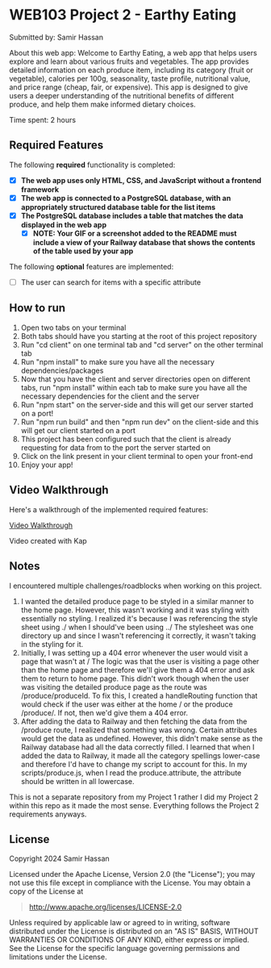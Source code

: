 # WEB103 Project 2 - Earthy Eating

Submitted by: Samir Hassan

About this web app: Welcome to Earthy Eating, a web app that helps users explore and learn about various fruits and vegetables. The app provides detailed information on each produce item, including its category (fruit or vegetable), calories per 100g, seasonality, taste profile, nutritional value, and price range (cheap, fair, or expensive). This app is designed to give users a deeper understanding of the nutritional benefits of different produce, and help them make informed dietary choices.

Time spent: 2 hours

## Required Features

The following **required** functionality is completed:

- [X] **The web app uses only HTML, CSS, and JavaScript without a frontend framework**
- [X] **The web app is connected to a PostgreSQL database, with an appropriately structured database table for the list items**
- [X] **The PostgreSQL database includes a table that matches the data displayed in the web app**
  - [X] **NOTE: Your GIF or a screenshot added to the README must include a view of your Railway database that shows the contents of the table used by your app**

The following **optional** features are implemented:

- [ ] The user can search for items with a specific attribute

## How to run
1. Open two tabs on your terminal
2. Both tabs should have you starting at the root of this project repository 
3. Run "cd client" on one terminal tab and "cd server" on the other terminal tab
4. Run "npm install" to make sure you have all the necessary dependencies/packages
5. Now that you have the client and server directories open on different tabs, run "npm install" within each tab to make sure you have all the necessary dependencies for the client and the server
6. Run "npm start" on the server-side and this will get our server started on a port!
7. Run "npm run build" and then "npm run dev" on the client-side and this will get our client started on a port
8. This project has been configured such that the client is already requesting for data from to the port the server started on
9. Click on the link present in your client terminal to open your front-end
10. Enjoy your app!

## Video Walkthrough

Here's a walkthrough of the implemented required features:

[Video Walkthrough](https://imgur.com/gallery/web103-project2-4v5excR)

Video created with Kap

## Notes

I encountered multiple challenges/roadblocks when working on this project.
1. I wanted the detailed produce page to be styled in a similar manner to the home page. However, this wasn't working and it was styling with essentially no styling. I realized it's because I was referencing the style sheet using ./ when I should've been using ../ The stylesheet was one directory up and since I wasn't referencing it correctly, it wasn't taking in the styling for it.
2. Initially, I was setting up a 404 error whenever the user would visit a page that wasn't at / The logic was that the user is visiting a page other than the home page and therefore we'll give them a 404 error and ask them to return to home page. This didn't work though when the user was visiting the detailed produce page as the route was /produce/produceId. To fix this, I created a handleRouting function that would check if the user was either at the home / or the produce /produce/. If not, then we'd give them a 404 error.
3. After adding the data to Railway and then fetching the data from the /produce route, I realized that something was wrong. Certain attributes would get the data as undefined. However, this didn't make sense as the Railway database had all the data correctly filled. I learned that when I added the data to Railway, it made all the category spellings lower-case and therefore I'd have to change my script to account for this. In my scripts/produce.js, when I read the produce.attribute, the attribute should be written in all lowercase.

This is not a separate repository from my Project 1 rather I did my Project 2 within this repo as it made the most sense. Everything follows the Project 2 requirements anyways.

## License

Copyright 2024 Samir Hassan

Licensed under the Apache License, Version 2.0 (the "License"); you may not use this file except in compliance with the License. You may obtain a copy of the License at

> http://www.apache.org/licenses/LICENSE-2.0

Unless required by applicable law or agreed to in writing, software distributed under the License is distributed on an "AS IS" BASIS, WITHOUT WARRANTIES OR CONDITIONS OF ANY KIND, either express or implied. See the License for the specific language governing permissions and limitations under the License.
